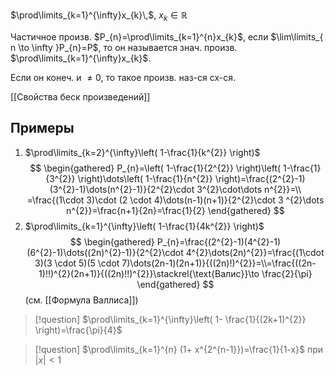 $\prod\limits_{k=1}^{\infty}x_{k}\,$, $x_{k} \in \mathbb{R}$

Частичное произв. $P_{n}=\prod\limits_{k=1}^{n}x_{k}$, если $\lim\limits_{ n \to \infty }P_{n}=P$, то он называется знач. произв. $\prod\limits_{k=1}^{\infty}x_{k}$.

Если он конеч. и $\neq 0$, то такое произв. наз-ся сх-ся.

[[Свойства беск произведений]]
## Примеры

1. $\prod\limits_{k=2}^{\infty}\left( 1-\frac{1}{k^{2}} \right)$
$$
\begin{gathered}
P_{n}=\left( 1-\frac{1}{2^{2}} \right)\left( 1-\frac{1}{3^{2}} \right)\dots\left( 1-\frac{1}{n^{2}} \right)=\frac{(2^{2}-1)(3^{2}-1)\dots(n^{2}-1)}{2^{2}\cdot 3^{2}\cdot\dots n^{2}}=\\
=\frac{(1\cdot 3)\cdot (2  \cdot 4)\dots(n-1)(n+1)}{2^{2}\cdot 3 ^{2}\dots n^{2}}=\frac{n+1}{2n}=\frac{1}{2}
\end{gathered}
$$
2. $\prod\limits_{k=1}^{\infty}\left( 1-\frac{1}{4k^{2}} \right)$
$$
\begin{gathered}
P_{n}=\frac{(2^{2}-1)(4^{2}-1)(6^{2}-1)\dots((2n)^{2}-1)}{2^{2}\cdot 4^{2}\dots(2n)^{2}}=\frac{(1\cdot 3)(3 \cdot 5)(5 \cdot 7)\dots(2n-1)(2n+1)}{((2n)!)^{2}}=\\=\frac{((2n-1)!!)^{2}(2n+1)}{((2n)!!)^{2}}\stackrel{\text{Валис}}\to \frac{2}{\pi}
\end{gathered}
$$
(см. [[Формула Валлиса]])

>[!question] $\prod\limits_{k=1}^{\infty}\left( 1- \frac{1}{(2k+1)^{2}} \right)=\frac{\pi}{4}$

>[!question] $\prod\limits_{k=1}^{n} (1+ x^{2^{n-1}})=\frac{1}{1-x}$ при $|x|<1$
